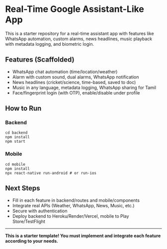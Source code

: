# Real-Time Google Assistant-Like App

This is a starter repository for a real-time assistant app with features like WhatsApp automation, custom alarms, news headlines, music playback with metadata logging, and biometric login.

## Features (Scaffolded)
- WhatsApp chat automation (time/location/weather)
- Alarm with custom sound, dual alarms, WhatsApp notification
- News headlines (cricket/science, time-based, saved to doc)
- Music in any language, metadata logging, WhatsApp sharing for Tamil
- Face/fingerprint login (with OTP), enable/disable under profile

## How to Run

### Backend
```
cd backend
npm install
npm start
```

### Mobile
```
cd mobile
npm install
npx react-native run-android # or run-ios
```

## Next Steps
- Fill in each feature in backend/routes and mobile/components
- Integrate real APIs (Weather, WhatsApp, News, Music, etc.)
- Secure with authentication
- Deploy backend to Heroku/Render/Vercel, mobile to Play Store/TestFlight

---

**This is a starter template! You must implement and integrate each feature according to your needs.**